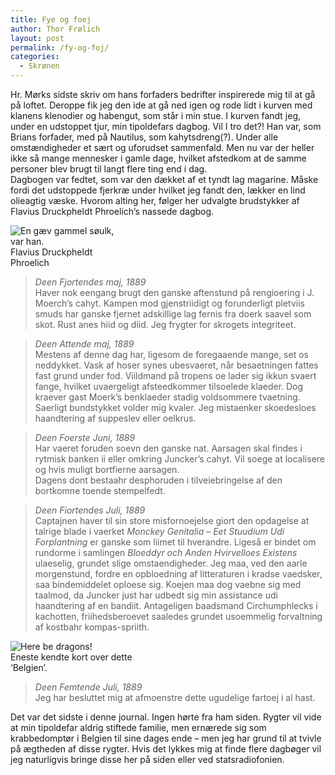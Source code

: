 ```yaml
---
title: Fye og foej
author: Thor Frølich
layout: post
permalink: /fy-og-foj/
categories:
  - Skrønen
---
```

Hr. Mørks sidste skriv om hans forfaders bedrifter inspirerede mig til at gå på loftet. Deroppe fik jeg den ide at gå ned igen og rode lidt i kurven med klanens klenodier og habengut, som står i min stue. I kurven fandt jeg, under en udstoppet tjur, min tipoldefars dagbog. Vil I tro det?! Han var, som Brians forfader, med på Nautilus, som kahytsdreng(?). Under alle omstændigheder et sært og uforudset sammenfald. Men nu var der heller ikke så mange mennesker i gamle dage, hvilket afstedkom at de samme personer blev brugt til langt flere ting end i dag.  
Dagbogen var fedtet, som var den dækket af et tyndt lag magarine. Måske fordi det udstoppede fjerkræ under hvilket jeg fandt den, lækker en lind olieagtig væske. Hvorom alting her, følger her udvalgte brudstykker af Flavius Druckpheldt Phroelich’s nassede dagbog.

<div class="bitImage bitLeft" style="width: 168px">
  <img src="http://www.abekat.net/wp-content/images/fisherman_01.jpg" alt="En gæv gammel søulk, var han. " /><br /> Flavius Druckpheldt Phroelich
</div>

> *Deen Fjortendes maj, 1889*  
> Haver nok eengang brugt den ganske aftenstund på rengioering i J. Moerch’s cahyt. Kampen mod gjenstriidigt og forunderligt pletviis smuds har ganske fjernet adskillige lag fernis fra doerk saavel som skot. Rust anes hiid og diid. Jeg frygter for skrogets integriteet. 

> *Deen Attende maj, 1889*  
> Mestens af denne dag har, ligesom de foregaaende mange, set os neddykket. Vask af hoser synes ubesvaeret, når besaetningen fattes fast grund under fod. Viildmand på tropens oe lader sig ikkun svaert fange, hvilket uvaergeligt afsteedkommer tilsoelede klaeder. Dog kraever gast Moerk’s benklaeder stadig voldsommere tvaetning. Saerligt bundstykket volder mig kvaler. Jeg mistaenker skoedesloes haandtering af suppeslev eller oelkrus. 

> *Deen Foerste Juni, 1889*  
> Har vaeret foruden soevn den ganske nat. Aarsagen skal findes i rytmisk banken ii eller omkring Juncker’s cahyt. Vil soege at localisere og hvis muligt bortfierne aarsagen.  
> Dagens dont bestaahr desphoruden i tilveiebringelse af den bortkomne toende stempelfedt. 

> *Deen Fiortendes Juli, 1889*  
> Captajnen haver til sin store misfornoejelse giort den opdagelse at talrige blade i vaerket *Monckey Genitalia – Eet Stuudium Udi Forplantning* er ganske som liimet til hverandre. Ligeså er bindet om rundorme i samlingen *Bloeddyr och Anden Hvirvelloes Existens* ulaeselig, grundet slige omstaendigheder. Jeg maa, ved den aarle morgenstund, fordre en opbloedning af litteraturen i kradse vaedsker, saa bindemiddelet oploese sig. Koejen maa dog vaebne sig med taalmod, da Juncker just har udbedt sig min assistance udi haandtering af en bandiit. Antageligen baadsmand Circhumphlecks i kachotten, friihedsberoevet saaledes grundet usoemmelig forvaltning af kostbahr kompas-spriith. 

<div class="bitImage bitRight" style="width: 238px">
  <img src="http://www.abekat.net/wp-content/images/belgium_01.jpg" alt="Here be dragons!" /><br /> Eneste kendte kort over dette ‘Belgien’.
</div>

> *Deen Femtende Juli, 1889*  
> Jeg har besluttet mig at afmoenstre dette ugudelige fartoej i al hast.

Det var det sidste i denne journal. Ingen hørte fra ham siden. Rygter vil vide at min tipoldefar aldrig stiftede familie, men ernærede sig som krabbedomptør i Belgien til sine dages ende – men jeg har grund til at tvivle på ægtheden af disse rygter. Hvis det lykkes mig at finde flere dagbøger vil jeg naturligvis bringe disse her på siden eller ved statsradiofonien.